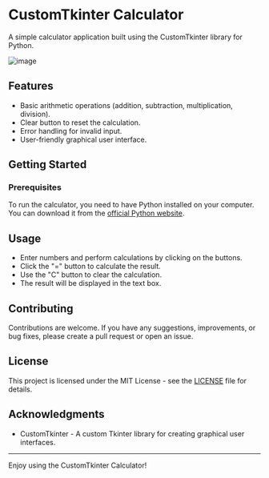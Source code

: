 # CustomTkinter Calculator

A simple calculator application built using the CustomTkinter library for Python.

![image](https://github.com/muhamkor/Python_Projects/assets/81500362/d110915a-bee2-477b-8cda-eb10b06b7436)


## Features

- Basic arithmetic operations (addition, subtraction, multiplication, division).
- Clear button to reset the calculation.
- Error handling for invalid input.
- User-friendly graphical user interface.

## Getting Started

### Prerequisites

To run the calculator, you need to have Python installed on your computer. You can download it from the [official Python website](https://www.python.org/downloads/).

## Usage

- Enter numbers and perform calculations by clicking on the buttons.
- Click the "=" button to calculate the result.
- Use the "C" button to clear the calculation.
- The result will be displayed in the text box.

## Contributing

Contributions are welcome. If you have any suggestions, improvements, or bug fixes, please create a pull request or open an issue.

## License

This project is licensed under the MIT License - see the [LICENSE](LICENSE) file for details.

## Acknowledgments

- CustomTkinter - A custom Tkinter library for creating graphical user interfaces.

---

Enjoy using the CustomTkinter Calculator!
